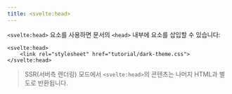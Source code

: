 ```yaml
---
title: <svelte:head>
---
```


`<svelte:head>` 요소를 사용하면 문서의 `<head>` 내부에 요소를 삽입할 수 있습니다:

```svelte
<svelte:head>
	<link rel="stylesheet" href="tutorial/dark-theme.css">
</svelte:head>
```

> SSR(서버측 렌더링) 모드에서 `<svelte:head>`의 콘텐츠는 나머지 HTML과 별도로 반환됩니다.
